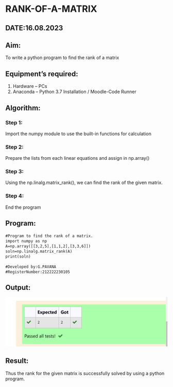 # RANK-OF-A-MATRIX
## DATE:16.08.2023
## Aim:
To write a python program to find the rank of a matrix

## Equipment’s required:
1. 	Hardware – PCs
2. 	Anaconda – Python 3.7 Installation / Moodle-Code Runner

## Algorithm:
### Step 1:
Import the numpy module to use the built-in functions for calculation 
### Step 2: 
Prepare the lists from each linear equations and assign in np.array()
### Step 3: 
Using the np.linalg.matrix_rank(), we can find the rank of the given matrix.
### Step 4: 
End the program

## Program:
```
#Program to find the rank of a matrix.
import numpy as np
A=np.array([[3,2,5],[1,1,2],[3,3,6]])
soln=np.linalg.matrix_rank(A)
print(soln)

#Developed by:G.PAVANA 
#RegisterNumber:212222230105
```
## Output:
![RANK-OF-A-MATRIX](exp2.png)

## Result:
Thus the rank for the given matrix is successfully solved by  using a python program.

